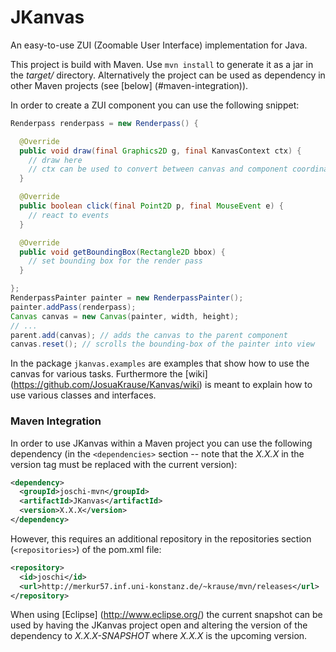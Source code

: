 JKanvas
=======

An easy-to-use ZUI (Zoomable User Interface) implementation for Java.

This project is build with Maven. Use `mvn install` to generate it as a jar
in the *target/* directory. Alternatively the project can be used as dependency
in other Maven projects (see [below] (#maven-integration)).

In order to create a ZUI component you can use the following snippet:

```java
Renderpass renderpass = new Renderpass() {

  @Override
  public void draw(final Graphics2D g, final KanvasContext ctx) {
    // draw here
    // ctx can be used to convert between canvas and component coordinates
  }

  @Override
  public boolean click(final Point2D p, final MouseEvent e) {
    // react to events
  }

  @Override
  public void getBoundingBox(Rectangle2D bbox) {
    // set bounding box for the render pass
  }

};
RenderpassPainter painter = new RenderpassPainter();
painter.addPass(renderpass);
Canvas canvas = new Canvas(painter, width, height);
// ...
parent.add(canvas); // adds the canvas to the parent component
canvas.reset(); // scrolls the bounding-box of the painter into view
```

In the package `jkanvas.examples` are examples that show
how to use the canvas for various tasks.
Furthermore the [wiki] (https://github.com/JosuaKrause/Kanvas/wiki) is meant to explain how to
use various classes and interfaces.

### Maven Integration

In order to use JKanvas within a Maven project you can use the following dependency
(in the `<dependencies>` section -- note that the *X.X.X* in the version tag
must be replaced with the current version):

```xml
<dependency>
  <groupId>joschi-mvn</groupId>
  <artifactId>JKanvas</artifactId>
  <version>X.X.X</version>
</dependency>
```

However, this requires an additional repository in the repositories section (`<repositories>`) of the pom.xml file:

```xml
<repository>
  <id>joschi</id>
  <url>http://merkur57.inf.uni-konstanz.de/~krause/mvn/releases</url>
</repository>
```

When using [Eclipse] (http://www.eclipse.org/) the current snapshot can be used
by having the JKanvas project open and altering the version of the dependency
to *X.X.X-SNAPSHOT* where *X.X.X* is the upcoming version.
